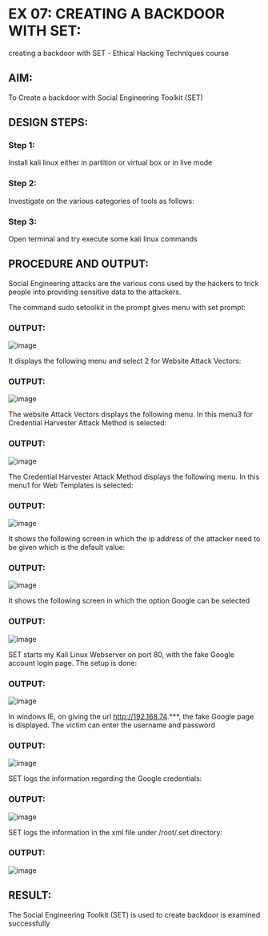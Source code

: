 # EX 07: CREATING A BACKDOOR WITH SET:
creating a backdoor with SET - Ethical Hacking Techniques course

## AIM:
To Create a backdoor with Social Engineering Toolkit (SET)

## DESIGN STEPS:

### Step 1:

Install kali linux either in partition or virtual box or in live mode

### Step 2:

Investigate on the various categories of tools as follows:

### Step 3:

Open terminal and try execute some kali linux commands

## PROCEDURE AND OUTPUT:


 Social Engineering attacks are the various cons used by the hackers to trick people into providing sensitive data to the attackers. 

 The command sudo setoolkit in the prompt gives menu with set prompt:

### OUTPUT:
![image](https://github.com/user-attachments/assets/e34d79e7-ac3b-4aa5-9693-5ef9bf8bddc1)



 It displays the following menu and select 2 for Website Attack Vectors:

### OUTPUT:
![image](https://github.com/user-attachments/assets/10e9a79a-a209-466e-af01-cbf3d06c6d97)



 The website Attack Vectors displays the following menu. In this menu3 for Credential Harvester Attack Method is selected:

### OUTPUT:
![image](https://github.com/user-attachments/assets/fe7d1b8a-0e08-4995-bcd9-88fdab1d0197)



 The Credential Harvester Attack Method displays the following menu. In this menu1 for Web Templates is selected:

### OUTPUT:
![image](https://github.com/user-attachments/assets/76f7495d-2077-4ea3-a3ed-2fe5146b69d4)



 It shows the following screen in which the ip address of the attacker need to be given which is the default value:


### OUTPUT:
![image](https://github.com/user-attachments/assets/74b5d4b0-51b6-4fc4-a1c2-791ed161d8a5)



It shows the following screen in which the option Google can be selected

### OUTPUT:
![image](https://github.com/user-attachments/assets/c6394b00-34f1-482c-b5d4-79953bb65706)


SET starts my Kali Linux Webserver on port 80, with the fake Google account login page. The setup is done:

### OUTPUT:
![image](https://github.com/user-attachments/assets/aabd9b19-0b25-4da9-9e46-440927bd149d)



In windows IE, on giving the url http://192.168.74.***, the fake Google page is displayed. The victim can enter the username and password

### OUTPUT:

![image](https://github.com/user-attachments/assets/1278eb2f-4148-4caa-93d0-13a8866f2d6f)


SET logs the information regarding the Google credentials:

### OUTPUT:
![image](https://github.com/user-attachments/assets/5862f5b4-e5b2-4053-853f-fca313cbeb77)



SET logs the information in the xml file under /root/.set directory:

### OUTPUT:
![image](https://github.com/user-attachments/assets/9d7673ec-de75-4694-a9db-94ac9a73df25)


## RESULT:
The Social Engineering Toolkit (SET) is used to create backdoor is examined successfully
